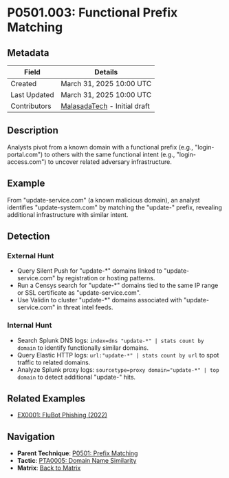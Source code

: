 # P0501.003: Functional Prefix Matching

## Metadata
| Field          | Details                                      |
|----------------|----------------------------------------------|
| Created        | March 31, 2025 10:00 UTC                    |
| Last Updated   | March 31, 2025 10:00 UTC                    |
| Contributors   | [MalasadaTech](../contributors.md#malasadatech) - Initial draft |

## Description
Analysts pivot from a known domain with a functional prefix (e.g., "login-portal.com") to others with the same functional intent (e.g., "login-access.com") to uncover related adversary infrastructure.

## Example
From "update-service.com" (a known malicious domain), an analyst identifies "update-system.com" by matching the "update-" prefix, revealing additional infrastructure with similar intent.

## Detection

### External Hunt
- Query Silent Push for "update-*" domains linked to "update-service.com" by registration or hosting patterns.
- Run a Censys search for "update-*" domains tied to the same IP range or SSL certificate as "update-service.com".
- Use Validin to cluster "update-*" domains associated with "update-service.com" in threat intel feeds.

### Internal Hunt
- Search Splunk DNS logs: `index=dns "update-*" | stats count by domain` to identify functionally similar domains.
- Query Elastic HTTP logs: `url:"update-*" | stats count by url` to spot traffic to related domains.
- Analyze Splunk proxy logs: `sourcetype=proxy domain="update-*" | top domain` to detect additional "update-" hits.

## Related Examples
- [EX0001: FluBot Phishing (2022)](../examples/EX0001.md)

## Navigation
- **Parent Technique**: [P0501: Prefix Matching](P0501.md)
- **Tactic**: [PTA0005: Domain Name Similarity](../pivot-tactics/PTA0005/main.md)
- **Matrix**: [Back to Matrix](../matrix.md)
